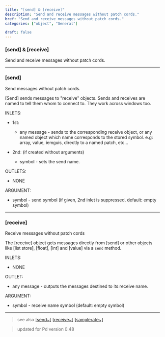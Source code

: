 ```yaml
---
title: "[send] & [receive]"
description: "Send and receive messages without patch cords."
bref: "Send and receive messages without patch cords."
categories: ["object", "General"]

draft: false
---
```


### [send] & [receive]

Send and receive messages without patch cords.

--------------

### [send]

Send messages without patch cords.

[Send] sends messages to "receive" objects. Sends and receives are named to tell them whom to connect to. They work across windows too. 


INLETS:

- 1st: 

  - any message - sends to the corresponding receive object,  or any named object which name corresponds to the stored symbol. e.g: array,  value,  iemguis,  directly to a named patch,  etc...

- 2nd: (if created without arguments)

  - symbol - sets the send name.

OUTLETS:

- NONE

ARGUMENT:

- symbol - send symbol (if given,  2nd inlet is suppressed,  default: empty symbol)

-----------------

### [receive]

Receive messages without patch cords

The [receive] object gets messages directly from [send] or other objects like [list store], [float], [int] and [value] via a `send` method.

INLETS:

- NONE

OUTLET:

- any message - outputs the messages destined to its receive name.


ARGUMENT:

- symbol - receive name symbol (default: empty symbol)

------------------ 

> see also [[send~]](../send~) [[receive~]](../receive~) [[samplerate~]](../samplerate~)
 
> updated for Pd version 0.48
 


